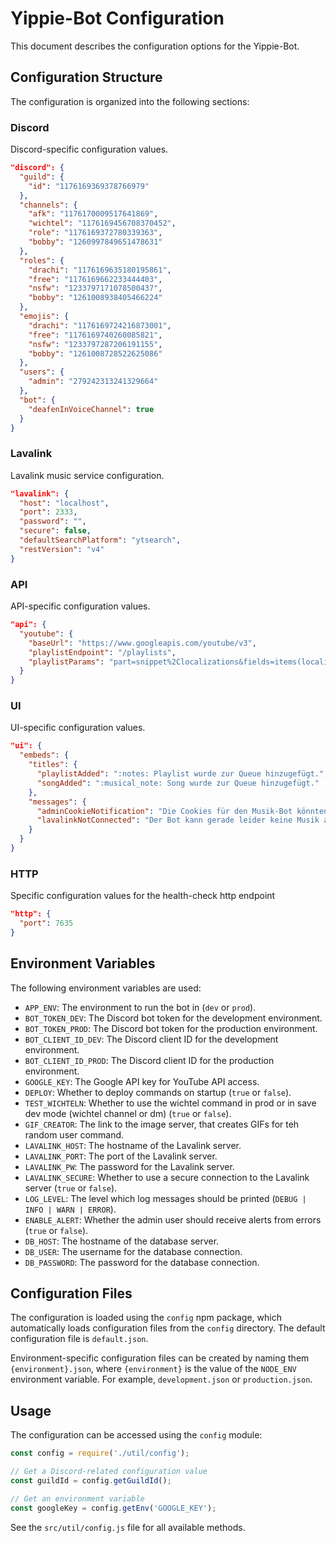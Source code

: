 # Yippie-Bot Configuration

This document describes the configuration options for the Yippie-Bot.

## Configuration Structure

The configuration is organized into the following sections:

### Discord

Discord-specific configuration values.

```json
"discord": {
  "guild": {
    "id": "1176169369378766979"
  },
  "channels": {
    "afk": "1176170009517641869",
    "wichtel": "1176169456708370452",
    "role": "1176169372780339363",
    "bobby": "1260997849651478631"
  },
  "roles": {
    "drachi": "1176169635180195861",
    "free": "1176169662233444403",
    "nsfw": "1233797171078500437",
    "bobby": "1261008938405466224"
  },
  "emojis": {
    "drachi": "1176169724216873001",
    "free": "1176169740260085821",
    "nsfw": "1233797287206191155",
    "bobby": "1261008728522625086"
  },
  "users": {
    "admin": "279242313241329664"
  },
  "bot": {
    "deafenInVoiceChannel": true
  }
}
```

### Lavalink

Lavalink music service configuration.

```json
"lavalink": {
  "host": "localhost",
  "port": 2333,
  "password": "",
  "secure": false,
  "defaultSearchPlatform": "ytsearch",
  "restVersion": "v4"
}
```

### API

API-specific configuration values.

```json
"api": {
  "youtube": {
    "baseUrl": "https://www.googleapis.com/youtube/v3",
    "playlistEndpoint": "/playlists",
    "playlistParams": "part=snippet%2Clocalizations&fields=items(localizations%2Csnippet%2Flocalized%2Csnippet%2Ftitle%2Csnippet%2Fthumbnails)"
  }
}
```

### UI

UI-specific configuration values.

```json
"ui": {
  "embeds": {
    "titles": {
      "playlistAdded": ":notes: Playlist wurde zur Queue hinzugefügt.",
      "songAdded": ":musical_note: Song wurde zur Queue hinzugefügt."
    },
    "messages": {
      "adminCookieNotification": "Die Cookies für den Musik-Bot könnten ausgelaufen sein!",
      "lavalinkNotConnected": "Der Bot kann gerade leider keine Musik abspielen. Melde dich bei <@{adminUserId}>"
    }
  }
}
```

### HTTP

Specific configuration values for the health-check http endpoint

```json
"http": {
  "port": 7635
}
```

## Environment Variables

The following environment variables are used:

- `APP_ENV`: The environment to run the bot in (`dev` or `prod`).
- `BOT_TOKEN_DEV`: The Discord bot token for the development environment.
- `BOT_TOKEN_PROD`: The Discord bot token for the production environment.
- `BOT_CLIENT_ID_DEV`: The Discord client ID for the development environment.
- `BOT_CLIENT_ID_PROD`: The Discord client ID for the production environment.
- `GOOGLE_KEY`: The Google API key for YouTube API access.
- `DEPLOY`: Whether to deploy commands on startup (`true` or `false`).
- `TEST_WICHTELN`: Whether to use the wichtel command in prod or in save dev mode (wichtel channel or dm) (`true` or `false`).
- `GIF_CREATOR`: The link to the image server, that creates GIFs for teh random user command.
- `LAVALINK_HOST`: The hostname of the Lavalink server.
- `LAVALINK_PORT`: The port of the Lavalink server.
- `LAVALINK_PW`: The password for the Lavalink server.
- `LAVALINK_SECURE`: Whether to use a secure connection to the Lavalink server (`true` or `false`).
- `LOG_LEVEL`: The level which log messages should be printed (`DEBUG | INFO | WARN | ERROR`).
- `ENABLE_ALERT`: Whether the admin user should receive alerts from errors (`true` or `false`).
- `DB_HOST`: The hostname of the database server.
- `DB_USER`: The username for the database connection.
- `DB_PASSWORD`: The password for the database connection.

## Configuration Files

The configuration is loaded using the `config` npm package, which automatically loads configuration files from the `config` directory. The default configuration file is `default.json`.

Environment-specific configuration files can be created by naming them `{environment}.json`, where `{environment}` is the value of the `NODE_ENV` environment variable. For example, `development.json` or `production.json`.

## Usage

The configuration can be accessed using the `config` module:

```javascript
const config = require('./util/config');

// Get a Discord-related configuration value
const guildId = config.getGuildId();

// Get an environment variable
const googleKey = config.getEnv('GOOGLE_KEY');
```

See the `src/util/config.js` file for all available methods.
